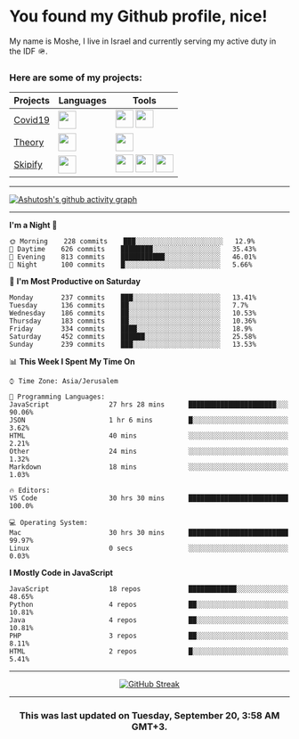 <h1>You found my Github profile, nice!</h1>
<p>
    My name is Moshe, I live in Israel and currently serving my active duty in the IDF 🪖.
</p>

<h3>Here are some of my projects:</h3>

| Projects                                          | Languages                                                                                   | Tools                                                                                                                                                                                                                                                                       |
| ------------------------------------------------- | ------------------------------------------------------------------------------------------- | --------------------------------------------------------------------------------------------------------------------------------------------------------------------------------------------------------------------------------------------------------------------------- |
| [Covid19](https://github.com/jewishmoses/covid19) | <img height="32" width="32" src="https://unpkg.com/simple-icons@v6/icons/php.svg" />        | <img height="32" width="32" src="https://unpkg.com/simple-icons@v6/icons/laravel.svg" /> <img height="32" width="32" src="https://unpkg.com/simple-icons@v6/icons/livewire.svg" />                                                                                          |
| [Theory](https://github.com/jewishmoses/theory)   | <img height="32" width="32" src="https://unpkg.com/simple-icons@v6/icons/python.svg" />     | <img height="32" width="32" src="https://unpkg.com/simple-icons@v6/icons/django.svg" />                                                                                                                                                                                     |
| [Skipify](https://github.com/jewishmoses/skipify) | <img height="32" width="32" src="https://unpkg.com/simple-icons@v6/icons/javascript.svg" /> | <img height="32" width="32" src="https://unpkg.com/simple-icons@v6/icons/sqlite.svg" /> <img height="32" width="32" src="https://unpkg.com/simple-icons@v6/icons/sequelize.svg" /> <img height="32" width="32" src="https://unpkg.com/simple-icons@v6/icons/express.svg" /> |

<hr />

[![Ashutosh's github activity graph](https://activity-graph.herokuapp.com/graph?username=jewishmoses&theme=github&bg_color=fff&line=216e39&color=000&point=000)](https://github.com/jewishmoses/github-readme-activity-graph)

<hr />

<!--START_SECTION:waka-->
**I'm a Night 🦉** 

```text
🌞 Morning    228 commits    ███░░░░░░░░░░░░░░░░░░░░░░   12.9% 
🌆 Daytime    626 commits    ████████░░░░░░░░░░░░░░░░░   35.43% 
🌃 Evening    813 commits    ███████████░░░░░░░░░░░░░░   46.01% 
🌙 Night      100 commits    █░░░░░░░░░░░░░░░░░░░░░░░░   5.66%

```
📅 **I'm Most Productive on Saturday** 

```text
Monday       237 commits    ███░░░░░░░░░░░░░░░░░░░░░░   13.41% 
Tuesday      136 commits    ██░░░░░░░░░░░░░░░░░░░░░░░   7.7% 
Wednesday    186 commits    ██░░░░░░░░░░░░░░░░░░░░░░░   10.53% 
Thursday     183 commits    ██░░░░░░░░░░░░░░░░░░░░░░░   10.36% 
Friday       334 commits    ████░░░░░░░░░░░░░░░░░░░░░   18.9% 
Saturday     452 commits    ██████░░░░░░░░░░░░░░░░░░░   25.58% 
Sunday       239 commits    ███░░░░░░░░░░░░░░░░░░░░░░   13.53%

```


📊 **This Week I Spent My Time On** 

```text
⌚︎ Time Zone: Asia/Jerusalem

💬 Programming Languages: 
JavaScript               27 hrs 28 mins      ██████████████████████░░░   90.06% 
JSON                     1 hr 6 mins         █░░░░░░░░░░░░░░░░░░░░░░░░   3.62% 
HTML                     40 mins             ░░░░░░░░░░░░░░░░░░░░░░░░░   2.21% 
Other                    24 mins             ░░░░░░░░░░░░░░░░░░░░░░░░░   1.32% 
Markdown                 18 mins             ░░░░░░░░░░░░░░░░░░░░░░░░░   1.03%

🔥 Editors: 
VS Code                  30 hrs 30 mins      █████████████████████████   100.0%

💻 Operating System: 
Mac                      30 hrs 30 mins      █████████████████████████   99.97% 
Linux                    0 secs              ░░░░░░░░░░░░░░░░░░░░░░░░░   0.03%

```

**I Mostly Code in JavaScript** 

```text
JavaScript               18 repos            ████████████░░░░░░░░░░░░░   48.65% 
Python                   4 repos             ██░░░░░░░░░░░░░░░░░░░░░░░   10.81% 
Java                     4 repos             ██░░░░░░░░░░░░░░░░░░░░░░░   10.81% 
PHP                      3 repos             ██░░░░░░░░░░░░░░░░░░░░░░░   8.11% 
HTML                     2 repos             █░░░░░░░░░░░░░░░░░░░░░░░░   5.41%

```



<!--END_SECTION:waka-->

<hr />

<div align="center">

[![GitHub Streak](https://github-readme-streak-stats.herokuapp.com?user=jewishmoses&date_format=M%20j%5B%2C%20Y%5D)](https://git.io/streak-stats)

</div>

<hr/>

<div align="center">
    <h3>This was last updated on Tuesday, September 20, 3:58 AM GMT+3.</h3>
</div>
